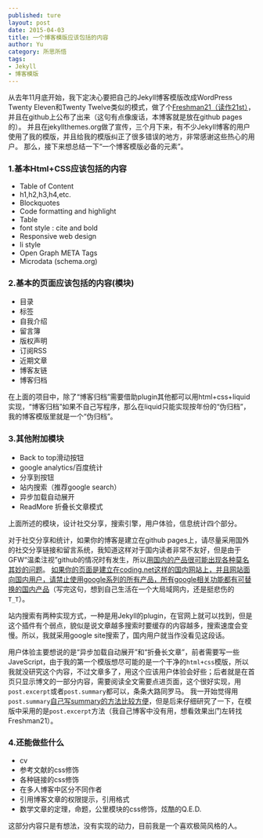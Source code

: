 ```yaml
---
published: ture
layout: post
date: 2015-04-03
title: 一个博客模版应该包括的内容
author: Yu
category: 所思所悟
tags:
- Jekyll
- 博客模版
---
```


从去年11月底开始，我下定决心要把自己的Jekyll博客模版改成WordPress Twenty Eleven和Twenty Twelve类似的模式，做了个[Freshman21（读作21st）](https://github.com/yulijia/freshman21/)，并且在github上公布了出来（这句有点像废话，本博客就是放在github pages的）。
并且在jekyllthemes.org做了宣传，三个月下来，有不少Jekyll博客的用户使用了我的模版，并且给我的模版纠正了很多错误的地方，非常感谢这些热心的用户。
那么，接下来想总结一下“一个博客模版必备的元素”。

### 1.基本Html+CSS应该包括的内容

- Table of Content
- h1,h2,h3,h4,etc.
- Blockquotes
- Code formatting and highlight
- Table
- font style : cite and bold 
- Responsive web design
- li style
- Open Graph META Tags
- Microdata (schema.org)

### 2.基本的页面应该包括的内容(模块)

- 目录
- 标签
- 自我介绍
- 留言簿
- 版权声明
- 订阅RSS
- 近期文章
- 博客友链
- 博客归档

在上面的项目中，除了“博客归档”需要借助plugin其他都可以用html+css+liquid实现，“博客归档”如果不自己写程序，那么在liquid只能实现按年份的“伪归档”，我的博客模版里就是一个“伪归档”。

### 3.其他附加模块

- Back to top滑动按钮
- google analytics/百度统计
- 分享到按钮
- 站内搜索（推荐google search）
- 异步加载自动展开
- ReadMore 折叠长文章模式

上面所述的模块，设计社交分享，搜索引擎，用户体验，信息统计四个部分。

对于社交分享和统计，如果你的博客是建立在github pages上，请尽量采用国外的社交分享链接和留言系统，我知道这样对于国内读者非常不友好，但是由于GFW<q>温柔注视</q>github的情况时有发生，所以[用国内的产品很可能出现各种莫名其妙的问题](http://yulijia.net/cn/%E7%BD%91%E7%BB%9C%E8%A7%82%E5%AF%9F/2014/12/28/baidu-cdn.html)。
<u>如果你的页面是建立在coding.net这样的国内网站上，并且网站面向国内用户，请禁止使用google系列的所有产品，所有google相关功能都有可替换的国内产品</u>（写完这句，想到自己生活在一个大局域网内，还是挺悲伤的`T_T`）。

站内搜索有两种实现方式，一种是用Jekyll的plugin，在官网上就可以找到，但是这个插件有个弱点，貌似是说文章越多搜索时要缓存的内容越多，搜索速度会变慢。所以，我就采用google site搜索了，国内用户就当作没看见这段话。

用户体验主要想说的是“异步加载自动展开”和“折叠长文章”，前者需要写一些JaveScript，由于我的第一个模版想尽可能的是一个干净的`html+css`模版，所以我就没研究这个内容，不过文章多了，用这个应该用户体验会好些；后者就是在首页只显示博文的一部分内容，需要阅读全文需要点进页面，这个很好实现，用`post.excerpt`或者`post.summary`都可以，条条大路同罗马。
我一开始觉得用`post.summary`[自己写summary的方法比较方便](http://yulijia.net/freshman21/howto/2015/01/18/how-to-create-post-summary.html)，但是后来仔细研究了一下，在模版中采用的是`post.excerpt`方法（我自己博客中没有用，想看效果出门左转找Freshman21）。

### 4.还能做些什么

- cv
- 参考文献的css修饰
- 各种链接的css修饰
- 在多人博客中区分不同作者
- 引用博客文章的权限提示，引用格式
- 数学文章的定理，命题，公里模块的css修饰，炫酷的Q.E.D.

这部分内容只是有想法，没有实现的动力，目前我是一个喜欢极简风格的人。
